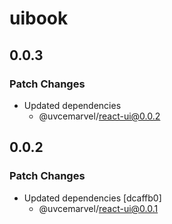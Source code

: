 # uibook

## 0.0.3

### Patch Changes

- Updated dependencies
  - @uvcemarvel/react-ui@0.0.2

## 0.0.2

### Patch Changes

- Updated dependencies [dcaffb0]
  - @uvcemarvel/react-ui@0.0.1
